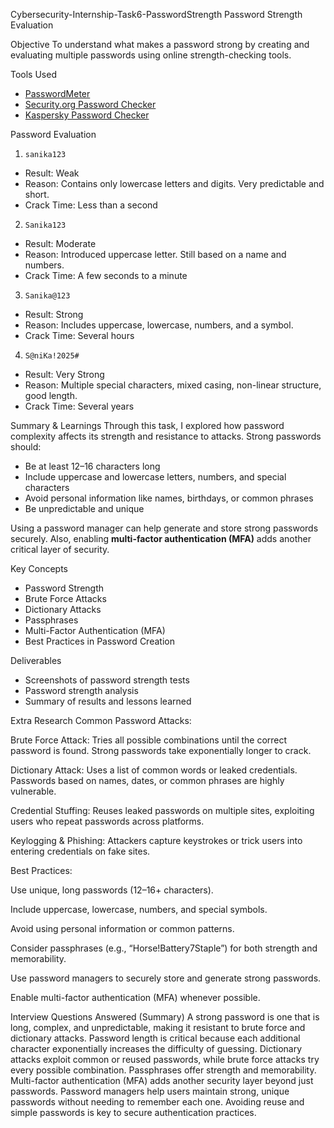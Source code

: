 Cybersecurity-Internship-Task6-PasswordStrength
Password Strength Evaluation

Objective
To understand what makes a password strong by creating and evaluating multiple passwords using online strength-checking tools.

Tools Used
- [PasswordMeter](https://passwordmeter.com)
- [Security.org Password Checker](https://www.security.org/how-secure-is-my-password/)
- [Kaspersky Password Checker](https://www.kaspersky.com/password-check)

Password Evaluation

1. `sanika123`
- Result: Weak
- Reason: Contains only lowercase letters and digits. Very predictable and short.
- Crack Time: Less than a second

2. `Sanika123`
- Result: Moderate
- Reason: Introduced uppercase letter. Still based on a name and numbers.
- Crack Time: A few seconds to a minute

3. `Sanika@123`
- Result: Strong
- Reason: Includes uppercase, lowercase, numbers, and a symbol.
- Crack Time: Several hours

4. `S@niKa!2025#`
- Result: Very Strong
- Reason: Multiple special characters, mixed casing, non-linear structure, good length.
- Crack Time: Several years

Summary & Learnings
Through this task, I explored how password complexity affects its strength and resistance to attacks. Strong passwords should:
- Be at least 12–16 characters long
- Include uppercase and lowercase letters, numbers, and special characters
- Avoid personal information like names, birthdays, or common phrases
- Be unpredictable and unique

Using a password manager can help generate and store strong passwords securely. Also, enabling **multi-factor authentication (MFA)** adds another critical layer of security.

 Key Concepts
- Password Strength
- Brute Force Attacks
- Dictionary Attacks
- Passphrases
- Multi-Factor Authentication (MFA)
- Best Practices in Password Creation

Deliverables
- Screenshots of password strength tests
- Password strength analysis
- Summary of results and lessons learned

Extra Research
Common Password Attacks:

Brute Force Attack: Tries all possible combinations until the correct password is found. Strong passwords take exponentially longer to crack.

Dictionary Attack: Uses a list of common words or leaked credentials. Passwords based on names, dates, or common phrases are highly vulnerable.

Credential Stuffing: Reuses leaked passwords on multiple sites, exploiting users who repeat passwords across platforms.

Keylogging & Phishing: Attackers capture keystrokes or trick users into entering credentials on fake sites.

Best Practices:

Use unique, long passwords (12–16+ characters).

Include uppercase, lowercase, numbers, and special symbols.

Avoid using personal information or common patterns.

Consider passphrases (e.g., “Horse!Battery7Staple”) for both strength and memorability.

Use password managers to securely store and generate strong passwords.

Enable multi-factor authentication (MFA) whenever possible.

Interview Questions Answered (Summary)
A strong password is one that is long, complex, and unpredictable, making it resistant to brute force and dictionary attacks. Password length is critical because each additional character exponentially increases the difficulty of guessing. Dictionary attacks exploit common or reused passwords, while brute force attacks try every possible combination. Passphrases offer strength and memorability. Multi-factor authentication (MFA) adds another security layer beyond just passwords. Password managers help users maintain strong, unique passwords without needing to remember each one. Avoiding reuse and simple passwords is key to secure authentication practices.
